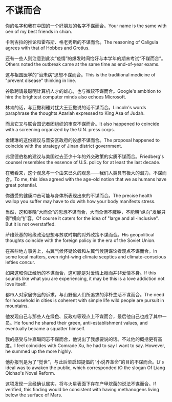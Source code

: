 # 不谋而合

<p><span class="chinese">你的名字和我在中国的一个好朋友的名字不谋而合。</span><span class="english">Your name is the same with oen of my best friends in chian.</span></p>

<p><span class="chinese">卡利古拉的推论和霍布斯、格老秀斯的不谋而合。</span><span class="english">The reasoning of Caligula agrees with that of Hobbes and Grotius.</span></p>

<p><span class="chinese">还有一些人则注意到此次“疫情”的爆发时间恰好与本学年的期末考试“不谋而合”。</span><span class="english">Others noted the outbreak came at the same time as end-of-year exams.</span></p>

<p><span class="chinese">这与祖国医学的“治未病”思想不谋而合。</span><span class="english">This is the traditional medicine of "prevent disease" thinking in line.</span></p>

<p><span class="chinese">谷歌聘请最聪明计算机人才的雄心，也与微软不谋而合。</span><span class="english">Google's ambition to hire the brightest computer minds also echoes Microsoft.</span></p>

<p><span class="chinese">林肯的话，与亚撒利雅对犹大王亚撒说的话不谋而合。</span><span class="english">Lincoln's words paraphrase the thoughts Azariah expressed to King Asa of Judah.</span></p>

<p><span class="chinese">而且它又与联合国记者团组织的审查不谋而合。</span><span class="english">It also happened to coincide with a screening organized by the U.N. press corps.</span></p>

<p><span class="chinese">金建琳的这份建议与晋安区政府的设想不谋而合。</span><span class="english">The proposal happened to coincide with the strategy of Jinan district government.</span></p>

<p><span class="chinese">弗里德伯格的建议与美国过去至少十年的外交政策的实质不谋而合。</span><span class="english">Friedberg's counsel resembles the essence of U.S. policy for at least the last decade.</span></p>

<p><span class="chinese">在我看来，这个观念与一个由来已久的观念——我们人类具有极大的潜力，不谋而合。</span><span class="english">To me, this idea agreed with the age-old notion that we as humans have great potential.</span></p>

<p><span class="chinese">你遭受的健康冲击可能与身体所表现出来的不谋而合。</span><span class="english">The precise health wallop you suffer may have to do with how your body manifests stress.</span></p>

<p><span class="chinese">当然，这和春晚“大而全”的思想不谋而合，大而全但不臃肿，不能朝“纵向”发展只得“横向”扩容。</span><span class="english">Of course it caters for the idea of "large and all-inclusive". But it is not overstaffed.</span></p>

<p><span class="chinese">萨维茨基的地缘政治思想与苏联时期的对外政策不谋而合。</span><span class="english">His geopolitical thoughts coincide with the foreign policy in the era of the Soviet Union.</span></p>

<p><span class="chinese">在某些地方事务上，右翼气候怀疑论者和左翼气候阴谋论者观点不谋而合。</span><span class="english">In some local matters, even right-wing climate sceptics and climate-conscious lefties concur.</span></p>

<p><span class="chinese">如果这和你正经历的不谋而合，这可能是对爱情上瘾而并非爱情本身。</span><span class="english">If this sounds like what you are experiencing, it may be this is a love addiction not love itself.</span></p>

<p><span class="chinese">都市人对家居饰品的诉求，与山野里人们所追求的淳朴生活不谋而合。</span><span class="english">The need for household in cities is coherent with simple life wild people are pursuit in mountains.</span></p>

<p><span class="chinese">他发现自己与那些人在绿色、反政府等观点上不谋而合，最后他自己也成了其中一员。</span><span class="english">He found he shared their green, anti-establishment values, and eventually became a squatter himself.</span></p>

<p><span class="chinese">我的感受与许嘉璐同志不谋而合，他说出了我想要说的话。不过他的概括更有高度。</span><span class="english">I feel coincides with Comrade Xu, he had to say I want to say. However, he summed up the more highly.</span></p>

<p><span class="chinese">他办报刊是为了“觉世”，与此后梁启超提倡的“小说界革命”的目的不谋而合。</span><span class="english">Li's ideal was to awaken the public, which corresponded tO the slogan Of Liang Qichao's Novel Reform.</span></p>

<p><span class="chinese">这项发现一旦经确认属实，将与火星表面下存在产甲烷菌的说法不谋而合。</span><span class="english">If verified, this finding would be consistent with having methanogens living below the surface of Mars.</span></p>


